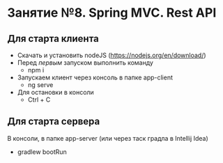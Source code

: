 # Занятие №8. Spring MVC. Rest API 

## Для старта клиента
- Скачать и установить nodeJS (https://nodejs.org/en/download/)
- Перед *первым* запуском выполнить команду 
    - npm i
- Запускаем клиент через консоль в папке app-client
    - ng serve
- Для остановки в консоли
    - Ctrl + C

## Для старта сервера
В консоли, в папке app-server (или через таск градла в Intellij Idea)
- gradlew bootRun
